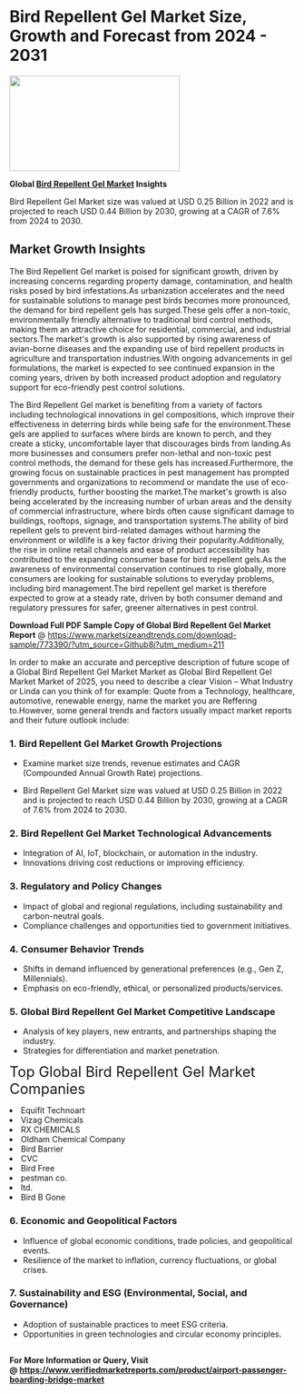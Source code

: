 <H1>Bird Repellent Gel Market Size, Growth and Forecast from 2024 - 2031</H1><img class="aligncenter size-medium wp-image-584254" src="https://thirdeyenews.in/wp-content/uploads/2024/09/Global-Market-Research-300x168.jpeg" alt="" width="300" height="168" /><p><strong>Global&nbsp;<a href="https://www.marketsizeandtrends.com/download-sample/773390/?utm_source=Github8j?utm_medium=211">Bird Repellent Gel Market</a> Insights</strong></p><p>Bird Repellent Gel Market size was valued at USD 0.25 Billion in 2022 and is projected to reach USD 0.44 Billion by 2030, growing at a CAGR of 7.6% from 2024 to 2030.</p><p><h2>Market Growth Insights</h2> <p>The Bird Repellent Gel market is poised for significant growth, driven by increasing concerns regarding property damage, contamination, and health risks posed by bird infestations.As urbanization accelerates and the need for sustainable solutions to manage pest birds becomes more pronounced, the demand for bird repellent gels has surged.These gels offer a non-toxic, environmentally friendly alternative to traditional bird control methods, making them an attractive choice for residential, commercial, and industrial sectors.The market's growth is also supported by rising awareness of avian-borne diseases and the expanding use of bird repellent products in agriculture and transportation industries.With ongoing advancements in gel formulations, the market is expected to see continued expansion in the coming years, driven by both increased product adoption and regulatory support for eco-friendly pest control solutions.</p> <p>The Bird Repellent Gel market is benefiting from a variety of factors including technological innovations in gel compositions, which improve their effectiveness in deterring birds while being safe for the environment.These gels are applied to surfaces where birds are known to perch, and they create a sticky, uncomfortable layer that discourages birds from landing.As more businesses and consumers prefer non-lethal and non-toxic pest control methods, the demand for these gels has increased.Furthermore, the growing focus on sustainable practices in pest management has prompted governments and organizations to recommend or mandate the use of eco-friendly products, further boosting the market.The market's growth is also being accelerated by the increasing number of urban areas and the density of commercial infrastructure, where birds often cause significant damage to buildings, rooftops, signage, and transportation systems.The ability of bird repellent gels to prevent bird-related damages without harming the environment or wildlife is a key factor driving their popularity.Additionally, the rise in online retail channels and ease of product accessibility has contributed to the expanding consumer base for bird repellent gels.As the awareness of environmental conservation continues to rise globally, more consumers are looking for sustainable solutions to everyday problems, including bird management.The bird repellent gel market is therefore expected to grow at a steady rate, driven by both consumer demand and regulatory pressures for safer, greener alternatives in pest control.<p><span class=""><strong>Download Full PDF Sample Copy of Global Bird Repellent Gel Market Report</strong> @ <a href="https://www.marketsizeandtrends.com/download-sample/773390/?utm_source=Github8j?utm_medium=211" target="_blank">https://www.marketsizeandtrends.com/download-sample/773390/?utm_source=Github8j?utm_medium=211</a></span></p><p>In order to make an accurate and perceptive description of future scope of a Global&nbsp;Bird Repellent Gel Market Market as Global&nbsp;Bird Repellent Gel Market Market of 2025, you need to describe a clear Vision &ndash; What Industry or Linda can you think of for example: Quote from a Technology, healthcare, automotive, renewable energy, name the market you are Reffering to.However, some general trends and factors usually impact market reports and their future outlook include:</p><h3>1.&nbsp;<strong>Bird Repellent Gel Market Growth Projections</strong></h3><ul><li>Examine market size trends, revenue estimates and CAGR (Compounded Annual Growth Rate) projections.</li><li><p>Bird Repellent Gel Market size was valued at USD 0.25 Billion in 2022 and is projected to reach USD 0.44 Billion by 2030, growing at a CAGR of 7.6% from 2024 to 2030.</p></li></ul><h3>2.&nbsp;<strong>Bird Repellent Gel Market Technological Advancements</strong></h3><ul><li>Integration of AI, IoT, blockchain, or automation in the industry.</li><li>Innovations driving cost reductions or improving efficiency.</li></ul><h3>3.&nbsp;<strong>Regulatory and Policy Changes</strong></h3><ul><li>Impact of global and regional regulations, including sustainability and carbon-neutral goals.</li><li>Compliance challenges and opportunities tied to government initiatives.</li></ul><h3>4.&nbsp;<strong>Consumer Behavior Trends</strong></h3><ul><li>Shifts in demand influenced by generational preferences (e.g., Gen Z, Millennials).</li><li>Emphasis on eco-friendly, ethical, or personalized products/services.</li></ul><h3>5.&nbsp;<strong>Global Bird Repellent Gel Market Competitive Landscape</strong></h3><ul><li>Analysis of key players, new entrants, and partnerships shaping the industry.</li><li>Strategies for differentiation and market penetration.</li></ul><p data-pm-slice="1 1 []"><span style="color: inherit; font-family: inherit; font-size: 25px;">Top Global Bird Repellent Gel Market Companies</span></p><div class="" data-test-id=""><p><li>Equifit Technoart</li><li> Vizag Chemicals</li><li> RX CHEMICALS</li><li> Oldham Chemical Company</li><li> Bird Barrier</li><li> CVC</li><li> Bird Free</li><li> pestman co.</li><li> ltd.</li><li> Bird B Gone</li></p></div><h3>6.&nbsp;<strong>Economic and Geopolitical Factors</strong></h3><ul><li>Influence of global economic conditions, trade policies, and geopolitical events.</li><li>Resilience of the market to inflation, currency fluctuations, or global crises.</li></ul><h3>7.&nbsp;<strong>Sustainability and ESG (Environmental, Social, and Governance)</strong></h3><ul><li>Adoption of sustainable practices to meet ESG criteria.</li><li>Opportunities in green technologies and circular economy principles.</li></ul><h2><strong style="font-size: 14px;">For More Information or Query, Visit @&nbsp;</strong><a style="background-color: #ffffff; font-size: 14px;" href="https://www.marketsizeandtrends.com/report/bird-repellent-gel-market/" target="_blank">https://www.verifiedmarketreports.com/product/airport-passenger-boarding-bridge-market</a></h2>